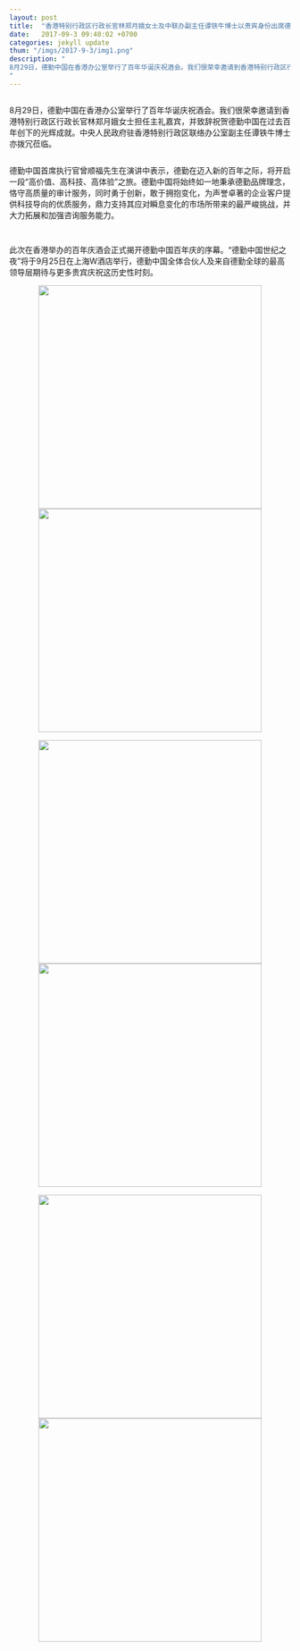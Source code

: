 ```yaml
---
layout: post
title:  "香港特别行政区行政长官林郑月娥女士及中联办副主任谭铁牛博士以贵宾身份出席德勤中国百年庆香港办公室酒会"
date:   2017-09-3 09:40:02 +0700
categories: jekyll update
thum: "/imgs/2017-9-3/img1.png"
description: "
8月29日，德勤中国在香港办公室举行了百年华诞庆祝酒会。我们很荣幸邀请到香港特别行政区行政长官林郑月娥女士担任主礼嘉宾，并致辞祝贺德勤中国在过去百年创下的光辉成就。中央人民政府驻香港特别行政区联络办公室副主任谭铁牛博士亦拨冗莅临。德勤中国首席执行官曾顺福先生在演讲中表示，德勤在迈入新的百年之际，将开启一段“高价值、高科技、高体验”之旅。德勤中国将始终如一地秉承德勤品牌理念，恪守高质量的审计服务，同时勇于创新，敢于拥抱变化，为声誉卓著的企业客户提供科技导向的优质服务，鼎力支持其应对瞬息变化的市场所带来的最严峻挑战，并大力拓展和加强咨询服务能力。
"
---
```


<center>
<p><img class="alignnone wp-image-126" src="/imgs/2017-9-3/img1.png" alt="" ></p>
</center>
	8月29日，德勤中国在香港办公室举行了百年华诞庆祝酒会。我们很荣幸邀请到香港特别行政区行政长官林郑月娥女士担任主礼嘉宾，并致辞祝贺德勤中国在过去百年创下的光辉成就。中央人民政府驻香港特别行政区联络办公室副主任谭铁牛博士亦拨冗莅临。
<center>
<p><img class="alignnone wp-image-126" src="/imgs/2017-9-3/img2.webp" alt="" ></p>
</center>
	德勤中国首席执行官曾顺福先生在演讲中表示，德勤在迈入新的百年之际，将开启一段“高价值、高科技、高体验”之旅。德勤中国将始终如一地秉承德勤品牌理念，恪守高质量的审计服务，同时勇于创新，敢于拥抱变化，为声誉卓著的企业客户提供科技导向的优质服务，鼎力支持其应对瞬息变化的市场所带来的最严峻挑战，并大力拓展和加强咨询服务能力。

<center>
<p><img class="alignnone wp-image-126" src="/imgs/2017-9-3/img3.webp" alt="" ></p>
</center>

<center>
<p><img class="alignnone wp-image-126" src="/imgs/2017-9-3/img4.webp" alt="" ></p>
</center>
	此次在香港举办的百年庆酒会正式揭开德勤中国百年庆的序幕。“德勤中国世纪之夜”将于9月25日在上海W酒店举行，德勤中国全体合伙人及来自德勤全球的最高领导层期待与更多贵宾庆祝这历史性时刻。

<center>
<p><img width="400px" class="alignnone wp-image-126" src="/imgs/2017-9-3/img5.webp" alt="" ><img width="400px" class="alignnone wp-image-126" src="/imgs/2017-9-3/img8.webp" alt="" ></p>
</center>
<center>
<p><img width="400px" class="alignnone wp-image-126" src="/imgs/2017-9-3/img6.webp" alt="" ><img width="400px" class="alignnone wp-image-126" src="/imgs/2017-9-3/img10.webp" alt="" ></p>
</center>
<center>
<p><img width="400px" class="alignnone wp-image-126" src="/imgs/2017-9-3/img7.webp" alt="" ><img width="400px" class="alignnone wp-image-126" src="/imgs/2017-9-3/img9.webp" alt="" ></p>
</center>
